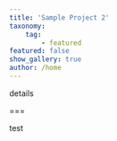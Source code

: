 ```yaml
---
title: 'Sample Project 2'
taxonomy:
    tag:
        - featured
featured: false
show_gallery: true
author: /home
---
```


details

===

test